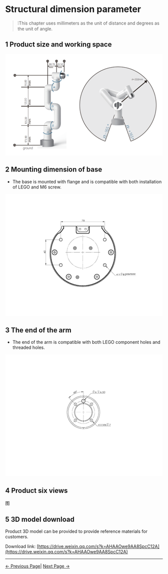 # Structural dimension parameter

> ❕This chapter uses millimeters as the unit of distance and degrees as the unit of angle.

## 1 Product size and working space

![图](../../resources/8-FilesDownload/2-serialproduct/320work.png)

## 2 Mounting dimension of base

* The base is mounted with flange and is compatible with both installation of LEGO and M6 screw.

![底座尺寸](../../resources/8-FilesDownload/2-serialproduct/底座尺寸.jpg)

## 3 The end of the arm

- The end of the arm is compatible with both LEGO component holes and threaded holes.

![image-20220507161207116](../../resources/8-FilesDownload/2-serialproduct/image-20220507161207116.png)

## 4 Product six views

图

## 5 3D model download

Product 3D model can be provided to provide reference materials for customers.

Download link: [https://drive.weixin.qq.com/s?k=AHAAOwe9AA8SpcC12A](https://drive.weixin.qq.com/s?k=AHAAOwe9AA8SpcC12A)

---

[← Previous Page](../2.1_320_M5_product/2.1.2-ControlCoreParameter.md)| [Next Page →](../2.1_320_M5_product/2.1.4-ElectricalCharacteristicParameter.md)